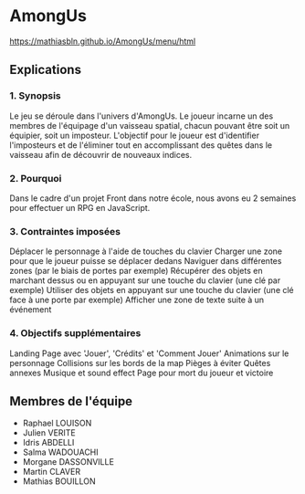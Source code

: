 # AmongUs

https://mathiasbln.github.io/AmongUs/menu/html

## Explications

### 1. Synopsis

Le jeu se déroule dans l'univers d'AmongUs. 
Le joueur incarne un des membres de l'équipage d'un vaisseau spatial, chacun pouvant être soit un équipier, soit un imposteur. 
L'objectif pour le joueur est d'identifier l'imposteurs et de l'éliminer tout en accomplissant des quêtes dans le vaisseau afin de découvrir de nouveaux indices.

### 2. Pourquoi

Dans le cadre d'un projet Front dans notre école, nous avons eu 2 semaines pour effectuer un RPG en JavaScript.

### 3. Contraintes imposées

Déplacer le personnage à l'aide de touches du clavier
Charger une zone pour que le joueur puisse se déplacer dedans
Naviguer dans différentes zones (par le biais de portes par exemple)
Récupérer des objets en marchant dessus ou en appuyant sur une touche du clavier (une clé par exemple)
Utiliser des objets en appuyant sur une touche du clavier (une clé face à une porte par exemple)
Afficher une zone de texte suite à un événement

### 4. Objectifs supplémentaires

Landing Page avec 'Jouer', 'Crédits' et 'Comment Jouer'
Animations sur le personnage
Collisions sur les bords de la map
Pièges à éviter
Quêtes annexes
Musique et sound effect
Page pour mort du joueur et victoire


## Membres de l'équipe

- Raphael LOUISON
- Julien VERITE
- Idris ABDELLI
- Salma WADOUACHI
- Morgane DASSONVILLE
- Martin CLAVER
- Mathias BOUILLON

